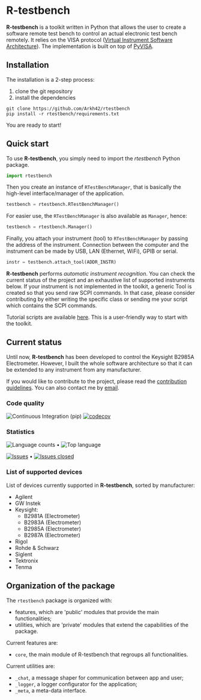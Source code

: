 
R-testbench
===========



**R-testbench** is a toolkit written in Python that allows the user to 
create a software remote test bench to control an actual electronic test bench remotely.
It relies on the VISA protocol ([Virtual Instrument Software Architecture](http://www.ni.com/visa/)).
The implementation is built on top of [PyVISA](https://pyvisa.readthedocs.io/en/latest/).



Installation
------------

The installation is a 2-step process:
1. clone the git repository
2. install the dependencies

```
git clone https://github.com/Arkh42/rtestbench
pip install -r rtestbench/requirements.txt
```

You are ready to start!



Quick start
-----------


To use **R-testbench**, you simply need to import the *rtestbench* Python package.
```python
import rtestbench
```

Then you create an instance of `RTestBenchManager`, that is basically the high-level interface/manager of the application.
```python
testbench = rtestbench.RTestBenchManager()
```
For easier use, the `RTestBenchManager` is also available as `Manager`, hence:
```python
testbench = rtestbench.Manager()
```

Finally, you attach your instrument (tool) to `RTestBenchManager` by passing the address of the instrument.
Connection between the computer and the instrument can be made by USB, LAN (Ethernet, WiFi), GPIB or serial.
```python
instr = testbench.attach_tool(ADDR_INSTR)
```

**R-testbench** performs *automatic instrument recognition*.
You can check the current status of the project and an exhaustive list of supported instruments below.
If your instrument is not implemented in the toolkit, a generic Tool is created so that you send raw SCPI commands.
In that case, please consider contributing by either writing the specific class or
sending me your script which contains the SCPI commands.

Tutorial scripts are available [here](./rtestbench/tutorials/).
This is a user-friendly way to start with the toolkit.



Current status
--------------


Until now, **R-testbench** has been developed to control the Keysight B2985A Electrometer.
However, I built the whole software architecture so that it can be extended to any instrument from any manufacturer.

If you would like to contribute to the project,
please read the [contribution guidelines](https://github.com/Arkh42/rtestbench/blob/master/CONTRIBUTING.md).
You can also contact me by [email](mailto:aquenon@hotmail.be).


### Code quality

![Continuous Integration (pip)](https://github.com/Arkh42/rtestbench/workflows/Continuous%20Integration%20(pip)/badge.svg?branch=master)
[![codecov](https://codecov.io/gh/Arkh42/rtestbench/branch/master/graph/badge.svg)](https://codecov.io/gh/Arkh42/rtestbench)




### Statistics

![Language counts](https://img.shields.io/github/languages/count/Arkh42/rtestbench)
&bull;
![Top language](https://img.shields.io/github/languages/top/Arkh42/rtestbench)

[![Issues](https://img.shields.io/github/issues-raw/Arkh42/rtestbench)](https://github.com/Arkh42/rtestbench/issues?q=is%3Aopen+is%3Aissue)
&bull;
[![Issues closed](https://img.shields.io/github/issues-closed-raw/Arkh42/rtestbench)](https://github.com/Arkh42/rtestbench/issues?q=is%3Aissue+is%3Aclosed)



### List of supported devices

List of devices currently supported in **R-testbench**, sorted by manufacturer:
- Agilent
- GW Instek
- Keysight:
	- B2981A (Electrometer)
	- B2983A (Electrometer)
	- B2985A (Electrometer)
	- B2987A (Electrometer)
- Rigol
- Rohde & Schwarz
- Siglent
- Tektronix
- Tenma



Organization of the package
---------------------------


The `rtestbench` package is organized with:
- features, which are 'public' modules that provide the main functionalities;
- utilities, which are 'private' modules that extend the capabilities of the package.

Current features are:
- `core`, the main module of R-testbench that regroups all functionalities.

Current utilities are:
- `_chat`, a message shaper for communication between app and user;
- `_logger`, a logger configurator for the application;
- `_meta`, a meta-data interface.
